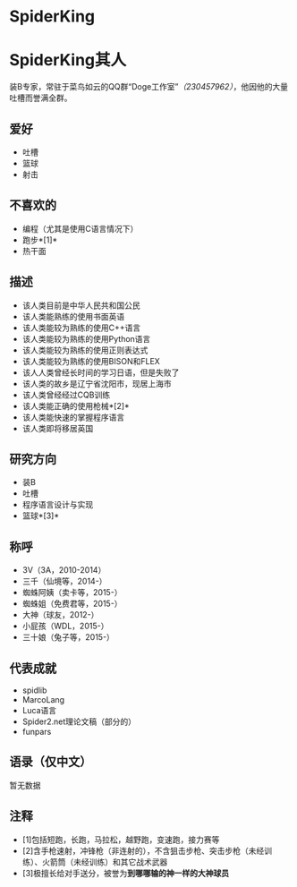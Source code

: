 SpiderKing
===================================

SpiderKing其人
===================================
装B专家，常驻于菜鸟如云的QQ群“Doge工作室”*（230457962）*，他因他的大量吐槽而誉满全群。

爱好
-----------------------------------
* 吐槽
* 篮球
* 射击

不喜欢的
-----------------------------------
* 编程（尤其是使用C语言情况下）
* 跑步*[1]*
* 热干面

描述
-----------------------------------
* 该人类目前是中华人民共和国公民
* 该人类能熟练的使用书面英语
* 该人类能较为熟练的使用C++语言
* 该人类能较为熟练的使用Python语言
* 该人类能较为熟练的使用正则表达式
* 该人类能较为熟练的使用BISON和FLEX
* 该人人类曾经长时间的学习日语，但是失败了
* 该人类的故乡是辽宁省沈阳市，现居上海市
* 该人类曾经经过CQB训练
* 该人类能正确的使用枪械*[2]*
* 该人类能快速的掌握程序语言
* 该人类即将移居英国

研究方向
-----------------------------------
* 装B
* 吐槽
* 程序语言设计与实现
* 篮球*[3]*

称呼
-----------------------------------
* 3V（3A，2010-2014）
* 三千（仙境等，2014-）
* 蜘蛛阿姨（卖卡等，2015-）
* 蜘蛛姐（免费君等，2015-）
* 大神（球友，2012-）
* 小屁孩（WDL，2015-）
* 三十娘（兔子等，2015-）

代表成就
-----------------------------------
* spidlib
* MarcoLang
* Luca语言
* Spider2.net理论文稿（部分的）
* funpars

语录（仅中文）
-----------------------------------
暂无数据

注释
-----------------------------------
* [1]包括短跑，长跑，马拉松，越野跑，变速跑，接力赛等
* [2]含手枪速射，冲锋枪（非连射的），不含狙击步枪、突击步枪（未经训练）、火箭筒（未经训练）和其它战术武器
* [3]极擅长给对手送分，被誉为**到哪哪输的神一样的大神球员**
